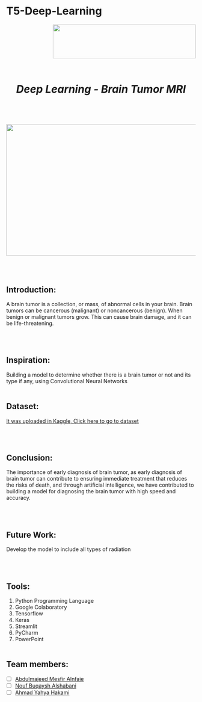 # T5-Deep-Learning
<img align="right" width="380" height="90" src="https://upload.wikimedia.org/wikipedia/ar/2/21/%D8%A3%D9%83%D8%A7%D8%AF%D9%8A%D9%85%D9%8A%D8%A9_%D8%B3%D8%AF%D8%A7%D9%8A%D8%A7.png">


\
&nbsp;
\
&nbsp;

\
&nbsp;
\
&nbsp;
 # <p  align="center">  *Deep Learning - Brain Tumor MRI* </p>
 
 \
&nbsp;


<p align="center" width="100%">
    <img  width="600" height="350" src="https://www.healtheuropa.eu/wp-content/uploads/2020/11/iStock-1231385534.jpg">
</p>

\
&nbsp;


## Introduction:
A brain tumor is a collection, or mass, of abnormal cells in your brain. Brain tumors can be cancerous (malignant) or noncancerous (benign). When benign or malignant tumors grow. This can cause brain damage, and it can be life-threatening.

\
&nbsp;

## Inspiration:

Building a model to determine whether there is a brain tumor or not and its type if any, using Convolutional Neural Networks
\
&nbsp;

## Dataset:
[It was uploaded in Kaggle, Click here to go to dataset](https://www.kaggle.com/masoudnickparvar/brain-tumor-mri-dataset)


\
&nbsp;

## Conclusion:

The importance of early diagnosis of brain tumor, as early diagnosis of brain tumor can contribute to ensuring immediate treatment that reduces the risks of death, and through artificial intelligence, we have contributed to building a model for diagnosing the brain tumor with high speed and accuracy.

\
&nbsp;

## Future Work:
Develop the model to include all types of radiation

\
&nbsp;


## Tools:
1. Python Programming Language
2. Google Colaboratory
3. Tensorflow
4. Keras
5. Streamlit
6. PyCharm
7. PowerPoint 
\
&nbsp;


## Team members:
- [ ]  [Abdulmajeed Mesfir Alnfaie](https://github.com/AbdulamjeedAlnefaie)
- [ ]  [Nouf Buqaysh Alshabani](https://github.com/Noufalshabani)
- [ ]  [Ahmad Yahya Hakami](https://github.com/AhmadHakami)

